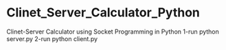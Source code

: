 # Clinet_Server_Calculator_Python
Clinet-Server Calculator using Socket Programming in Python
1-run python server.py
2-run python client.py
